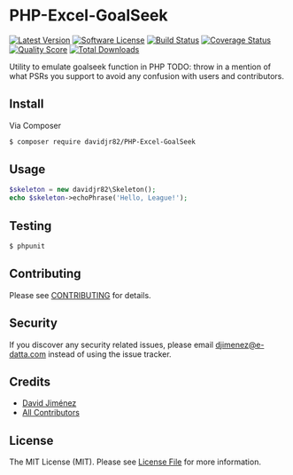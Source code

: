 # PHP-Excel-GoalSeek

[![Latest Version](https://img.shields.io/github/release/davidjr82/PHP-Excel-GoalSeek.svg?style=flat-square)](https://github.com/davidjr82/PHP-Excel-GoalSeek/releases)
[![Software License](https://img.shields.io/badge/license-MIT-brightgreen.svg?style=flat-square)](LICENSE.md)
[![Build Status](https://img.shields.io/travis/davidjr82/PHP-Excel-GoalSeek/master.svg?style=flat-square)](https://travis-ci.org/davidjr82/PHP-Excel-GoalSeek)
[![Coverage Status](https://img.shields.io/scrutinizer/coverage/g/davidjr82/PHP-Excel-GoalSeek.svg?style=flat-square)](https://scrutinizer-ci.com/g/davidjr82/PHP-Excel-GoalSeek/code-structure)
[![Quality Score](https://img.shields.io/scrutinizer/g/davidjr82/PHP-Excel-GoalSeek.svg?style=flat-square)](https://scrutinizer-ci.com/g/davidjr82/PHP-Excel-GoalSeek)
[![Total Downloads](https://img.shields.io/packagist/dt/league/PHP-Excel-GoalSeek.svg?style=flat-square)](https://packagist.org/packages/league/PHP-Excel-GoalSeek)


Utility to emulate goalseek function in PHP
TODO: throw in a mention of what PSRs you support to avoid any confusion with users and contributors.

## Install

Via Composer

``` bash
$ composer require davidjr82/PHP-Excel-GoalSeek
```

## Usage

``` php
$skeleton = new davidjr82\Skeleton();
echo $skeleton->echoPhrase('Hello, League!');
```

## Testing

``` bash
$ phpunit
```

## Contributing

Please see [CONTRIBUTING](CONTRIBUTING.md) for details.

## Security

If you discover any security related issues, please email djimenez@e-datta.com instead of using the issue tracker.

## Credits

- [David Jiménez](https://github.com/:author_username)
- [All Contributors](../../contributors)

## License

The MIT License (MIT). Please see [License File](LICENSE.md) for more information.

